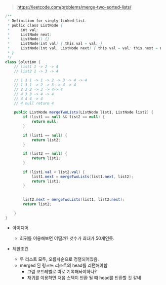> https://leetcode.com/problems/merge-two-sorted-lists/

```java
/**
 * Definition for singly-linked list.
 * public class ListNode {
 *     int val;
 *     ListNode next;
 *     ListNode() {}
 *     ListNode(int val) { this.val = val; }
 *     ListNode(int val, ListNode next) { this.val = val; this.next = next; }
 * }
 */
class Solution {
    // list1 1 -> 2 -> 4
    // list2 1 -> 3 -> 4
    
    // 1 1 1 -> 1 -> 2 -> 3 -> 4 -> 4
    // 1 3 1 -> 2 -> 3 -> 4 -> 4
    // 2 3 2 -> 3 -> 4-> 4
    // 4 3 3 -> 4 -> 4
    // 4 4 4 -> 4
    // 4 null return 4
    
    public ListNode mergeTwoLists(ListNode list1, ListNode list2) {
        if (list1 == null && list2 == null) {
            return null;
        }
        
        if (list1 == null) {
            return list2;
        }
        
        if (list2 == null) {
            return list1;
        }
        
        if (list1.val < list2.val) {
            list1.next = mergeTwoLists(list1.next, list2);
            return list1;
        }
        
        
        list2.next = mergeTwoLists(list1, list2.next);
        return list2;
        
    }
}

```

- 아이디어
    - 회귀를 이용해보면 어떨까? 갯수가 최대가 50개인듯.

- 제한조건
    - 두 리스트 모두, 오름차순으로 정렬되어있음.
    - merged 된 링크드 리스트의 head를 리턴해야함
        - 그럼 코드레벨로 따로 기록해놔야하나?
        - 재귀를 이용하면 처음 스택이 반환 될 때 head를 반환할 것 같네

